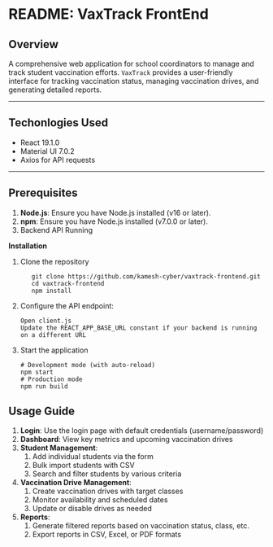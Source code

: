 # README: VaxTrack FrontEnd

## Overview
A comprehensive web application for school coordinators to manage and track student vaccination efforts. `VaxTrack` provides a user-friendly interface for tracking vaccination status, managing vaccination drives, and generating detailed reports.

---
## Techonlogies Used
- React 19.1.0
- Material UI 7.0.2
- Axios for API requests
---
## Prerequisites
1. **Node.js**: Ensure you have Node.js installed (v16 or later).
2. **npm**: Ensure you have Node.js installed (v7.0.0 or later).
3. Backend API Running

**Installation**
1. Clone the repository
     ``` 
        git clone https://github.com/kamesh-cyber/vaxtrack-frontend.git
        cd vaxtrack-frontend
        npm install
    ```
2. Configure the API endpoint:
    ```
   Open client.js
   Update the REACT_APP_BASE_URL constant if your backend is running on a different URL
    ```
3. Start the application
   ```
   # Development mode (with auto-reload)
   npm start
   # Production mode
   npm run build
   ```
## Usage Guide
1. **Login**: Use the login page with default credentials (username/password)
2. **Dashboard**: View key metrics and upcoming vaccination drives
3. **Student Management**:
    1. Add individual students via the form
    2. Bulk import students with CSV
    3. Search and filter students by various criteria
4. **Vaccination Drive Management**:
    1. Create vaccination drives with target classes
    2. Monitor availability and scheduled dates
    3. Update or disable drives as needed
5. **Reports**:
    1. Generate filtered reports based on vaccination status, class, etc.
    2. Export reports in CSV, Excel, or PDF formats